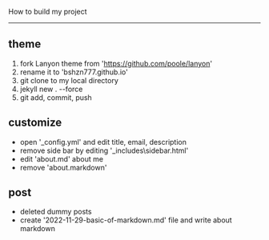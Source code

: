 How to build my project

---

## theme

1. fork Lanyon theme from 'https://github.com/poole/lanyon'
2. rename it to 'bshzn777.github.io'
3. git clone to my local directory
4. jekyll new . --force
5. git add, commit, push

## customize
- open '_config.yml' and edit title, email, description
- remove side bar by editing '_includes\sidebar.html'
- edit 'about.md' about me
- remove 'about.markdown'

## post
- deleted dummy posts
- create '2022-11-29-basic-of-markdown.md' file and write about markdown
